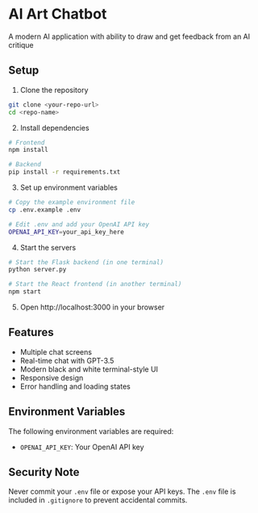 # AI Art Chatbot

A modern AI application with ability to draw and get feedback from an AI critique

## Setup

1. Clone the repository
```bash
git clone <your-repo-url>
cd <repo-name>
```

2. Install dependencies
```bash
# Frontend
npm install

# Backend
pip install -r requirements.txt
```

3. Set up environment variables
```bash
# Copy the example environment file
cp .env.example .env

# Edit .env and add your OpenAI API key
OPENAI_API_KEY=your_api_key_here
```

4. Start the servers
```bash
# Start the Flask backend (in one terminal)
python server.py

# Start the React frontend (in another terminal)
npm start
```

5. Open http://localhost:3000 in your browser

## Features

- Multiple chat screens
- Real-time chat with GPT-3.5
- Modern black and white terminal-style UI
- Responsive design
- Error handling and loading states

## Environment Variables

The following environment variables are required:

- `OPENAI_API_KEY`: Your OpenAI API key

## Security Note

Never commit your `.env` file or expose your API keys. The `.env` file is included in `.gitignore` to prevent accidental commits. 
